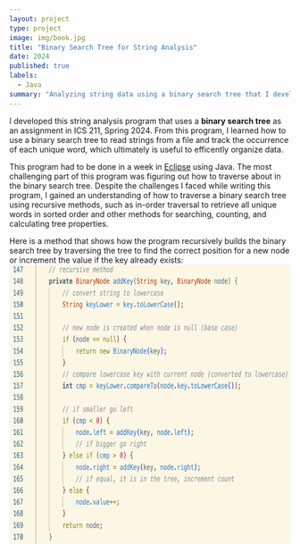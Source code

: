 ```yaml
---
layout: project
type: project
image: img/book.jpg
title: "Binary Search Tree for String Analysis"
date: 2024
published: true
labels:
  - Java
summary: "Analyzing string data using a binary search tree that I developed in ICS 211."
---
```


I developed this string analysis program that uses a <b>binary search tree</b> as an assignment in ICS 211, Spring 2024. From this program, I learned how to use a binary search tree to read strings from a file and track the occurrence of each unique word, which ultimately is useful to efficently organize data.

This program had to be done in a week in [Eclipse](https://eclipseide.org/) using Java. The most challenging part of this program was figuring out how to traverse about in the binary search tree. Despite the challenges I faced while writing this program, I gained an understanding of how to traverse a binary search tree using recursive methods, such as in-order traversal to retrieve all unique words in sorted order and other methods for searching, counting, and calculating tree properties. 

Here is a method that shows how the program recursively builds the binary search tree by traversing the tree to find the correct position for a new node or increment the value if the key already exists:
<img class="img-fluid" src="../img/addKey.png" width = "700" height = "500">

